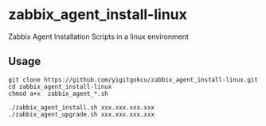# zabbix_agent_install-linux
Zabbix Agent Installation Scripts in a linux environment

## Usage
```
git clone https://github.com/yigitgokcu/zabbix_agent_install-linux.git
cd zabbix_agent_install-linux
chmod a+x  zabbix_agent_*.sh
 
./zabbix_agent_install.sh xxx.xxx.xxx.xxx
./zabbix_agent_upgrade.sh xxx.xxx.xxx.xxx
```
